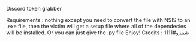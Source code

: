 Discord token grabber 

Requirements : nothing except you need to convert the file with NSIS to an .exe file, then the victim will get a setup file where all of the dependecies will be installed.
Or you can just give the .py file
Enjoy!
Credits : شينزو#1111
